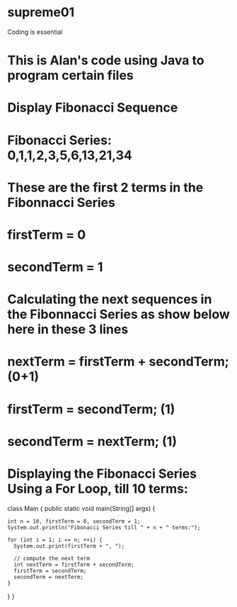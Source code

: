 # supreme01
Coding is essential
# This is Alan's code using Java to program certain files



# Display Fibonacci Sequence
# Fibonacci Series: 0,1,1,2,3,5,6,13,21,34

# These are the first 2 terms in the Fibonnacci Series 
# firstTerm = 0
# secondTerm = 1

# Calculating the next sequences in the Fibonnacci Series as show below here in these 3 lines

# nextTerm = firstTerm + secondTerm; (0+1)
# firstTerm = secondTerm; (1)
# secondTerm = nextTerm; (1)

# Displaying the Fibonacci Series Using a For Loop, till 10 terms:
  
  class Main {
  public static void main(String[] args) {

    int n = 10, firstTerm = 0, secondTerm = 1;
    System.out.println("Fibonacci Series till " + n + " terms:");

    for (int i = 1; i <= n; ++i) {
      System.out.print(firstTerm + ", ");

      // compute the next term
      int nextTerm = firstTerm + secondTerm;
      firstTerm = secondTerm;
      secondTerm = nextTerm;
    }
  }
}


